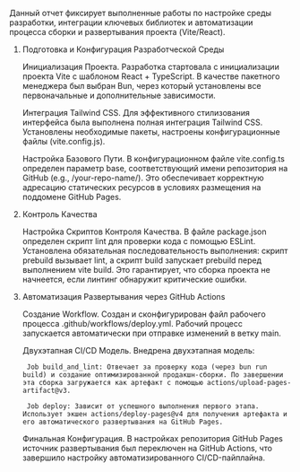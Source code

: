Данный отчет фиксирует выполненные работы по настройке среды разработки, интеграции ключевых библиотек и автоматизации процесса сборки и развертывания проекта (Vite/React).

1. Подготовка и Конфигурация Разработческой Среды

    Инициализация Проекта. Разработка стартовала с инициализации проекта Vite с шаблоном React + TypeScript. В качестве пакетного менеджера был выбран Bun, через который установлены все первоначальные и дополнительные зависимости.

    Интеграция Tailwind CSS. Для эффективного стилизования интерфейса была выполнена полная интеграция Tailwind CSS. Установлены необходимые пакеты, настроены конфигурационные файлы (vite.config.js).

    Настройка Базового Пути. В конфигурационном файле vite.config.ts определен параметр base, соответствующий имени репозитория на GitHub (e.g., /your-repo-name/). Это обеспечивает корректную адресацию статических ресурсов в условиях размещения на поддомене GitHub Pages.

2. Контроль Качества

     Настройка Скриптов Контроля Качества. В файле package.json определен скрипт lint для проверки кода с помощью ESLint. Установлена обязательная последовательность выполнения: скрипт prebuild вызывает lint, а скрипт build запускает prebuild перед выполнением vite build. Это гарантирует, что сборка проекта не начнеется, если линтинг обнаружит критические ошибки.

3. Автоматизация Развертывания через GitHub Actions

    Создание Workflow. Создан и сконфигурирован файл рабочего процесса .github/workflows/deploy.yml. Рабочий процесс запускается автоматически при отправке изменений в ветку main.

    Двухэтапная CI/CD Модель. Внедрена двухэтапная модель:

        Job build_and_lint: Отвечает за проверку кода (через bun run build) и создание оптимизированной продакшн-сборки. По завершении эта сборка загружается как артефакт с помощью actions/upload-pages-artifact@v3.

        Job deploy: Зависит от успешного выполнения первого этапа. Использует экшен actions/deploy-pages@v4 для получения артефакта и его автоматического развертывания на GitHub Pages.

    Финальная Конфигурация. В настройках репозитория GitHub Pages источник развертывания был переключен на GitHub Actions, что завершило настройку автоматизированного CI/CD-пайплайна.
